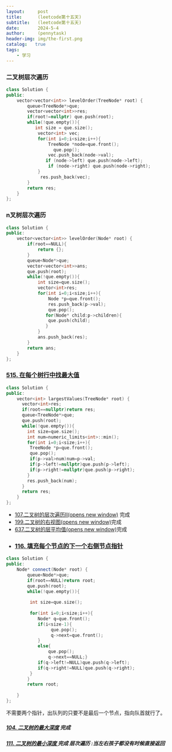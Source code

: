 ```yaml
---
layout:     post
title:      (leetcode第十五天)
subtitle:   (leetcode第十五天)
date:       2024-5-4
author:     (pennytask)
header-img: img/the-first.png
catalog:   true
tags:
    - 学习
---
```



### 二叉树层次遍历

```c++
class Solution {
public:
    vector<vector<int>> levelOrder(TreeNode* root) {
        queue<TreeNode*>que;
        vector<vector<int>>res;
        if(root!=nullptr) que.push(root);
        while(!que.empty()){
           int size = que.size();
            vector<int> vec;
            for(int i=0;i<size;i++){
                TreeNode *node=que.front();
                  que.pop();
                vec.push_back(node->val);
               if (node->left) que.push(node->left);
                if (node->right) que.push(node->right);
            }
             res.push_back(vec);
        }
        return res;
    }
};
```

### n叉树层次遍历

```c++
class Solution {
public:
    vector<vector<int>> levelOrder(Node* root) {
        if(root==NULL){
            return {};
        }
        queue<Node*>que;
        vector<vector<int>>ans;
        que.push(root);
        while(!que.empty()){
            int size=que.size();
            vector<int>res;
            for(int i=0;i<size;i++){
                Node *p=que.front();
                res.push_back(p->val);
                que.pop();
               for(Node* child:p->children){
                que.push(child);
               }
            }
            ans.push_back(res);
        }
        return ans;
    }
};
```

### [515. 在每个树行中找最大值](https://leetcode.cn/problems/find-largest-value-in-each-tree-row/)

```c++
class Solution {
public:
    vector<int> largestValues(TreeNode* root) {
      vector<int>res;
      if(root==nullptr)return res;
      queue<TreeNode*>que;
      que.push(root);
      while(!que.empty()){
        int size=que.size();
        int num=numeric_limits<int>::min();
        for(int i=0;i<size;i++){
         TreeNode *p=que.front();
         que.pop();
         if(p->val>num)num=p->val;
         if(p->left!=nullptr)que.push(p->left);
         if(p->right!=nullptr)que.push(p->right);
        }
        res.push_back(num);
      }
      return res;
    }
};
```

- [107.二叉树的层次遍历II(opens new window)](https://leetcode.cn/problems/binary-tree-level-order-traversal-ii/) 完成
- [199.二叉树的右视图(opens new window)](https://leetcode.cn/problems/binary-tree-right-side-view/)完成
- [637.二叉树的层平均值(opens new window)](https://leetcode.cn/problems/average-of-levels-in-binary-tree/)完成
- ### [116. 填充每个节点的下一个右侧节点指针](https://leetcode.cn/problems/populating-next-right-pointers-in-each-node/)

```c++
class Solution {
public:
    Node* connect(Node* root) {
        queue<Node*>que;
        if(root==NULL)return root;
        que.push(root);
        while(!que.empty()){
         
         int size=que.size();
        
         for(int i=0;i<size;i++){
            Node* q=que.front();
            if(i<size-1){
                 que.pop();
                 q->next=que.front();
            }
            else{
                que.pop();
                q->next==NULL;}
            if(q->left!=NULL)que.push(q->left);
            if(q->right!=NULL)que.push(q->right);
         }
        }
        return root;
        
    }
};
```

  不需要两个指针，出队列的只要不是最后一个节点，指向队首就行了。

##### [104. 二叉树的最大深度](https://leetcode.cn/problems/maximum-depth-of-binary-tree/)  完成

##### [111. 二叉树的最小深度 ](https://leetcode.cn/problems/minimum-depth-of-binary-tree/) 完成 层次遍历 :当左右孩子都没有时候直接返回


